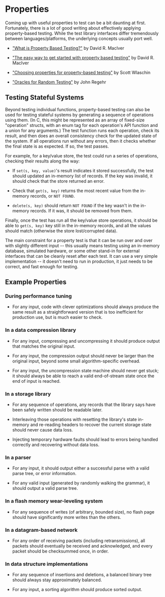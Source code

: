 # Properties

Coming up with useful properties to test can be a bit daunting at first.
Fortunately, there is a lot of good writing about effectively applying
property-based testing. While the test library interfaces differ
tremendously between languages/platforms, the underlying concepts
usually port well.

- ["What is Property Based Testing?"](http://hypothesis.works/articles/what-is-property-based-testing/)  by David R. MacIver

- ["The easy way to get started with property based testing"](http://www.drmaciver.com/2016/03/the-easy-way-to-get-started-with-property-based-testing/) by David R. MacIver

- ["Choosing properties for property-based testing"](https://fsharpforfunandprofit.com/posts/property-based-testing-2/) by Scott Wlaschin

- ["Oracles for Random Testing"](https://blog.regehr.org/archives/856) by John Regehr


## Testing Stateful Systems

Beyond testing individual functions, property-based testing can also be
used for testing stateful systems by generating a sequence of operations
using them. (In C, this might be represented as an array of fixed-size
"operation" structs, with an enum tag for each operation's API function
and a union for any arguments.) The test function runs each operation,
check its result, and then does an overall consistency check for the
updated state of the system. If all operations run without any errors,
then it checks whether the final state is as expected. If so, the test
passes.

For example, for a key/value store, the test could run a series of
operations, checking their results along the way:

- If `set(s, key, value)`'s result indicates it stored successfully,
  the test should updated an in-memory list of records. If the key was
  invalid, it should check that the store returned an error.

- Check that `get(s, key)` returns the most recent value from the
  in-memory records, or `NOT FOUND`.

- `delete(s, key)` should return `NOT FOUND` if the key wasn't in the
  in-memory records. If it was, it should be removed from them.

Finally, once the test has run all the key/value store operations, it
should be able to `get(s, key)` key still in the in-memory records, and
all the values should match (otherwise the store lost/corrupted data).

The main constraint for a property test is that it can be run over and
over with slightly different input -- this usually means testing using
an in-memory database, simulated hardware, or some other stand-in for
external interfaces that can be cleanly reset after each test. It
can use a very simple implementation -- it doesn't need to run in
production, it just needs to be correct, and fast enough for testing.


## Example Properties

### During performance tuning

+ For any input, code with clever optimizations should always produce
  the same result as a straightforward version that is too inefficient
  for production use, but is much easier to check.

### In a data compression library

+ For any input, compressing and uncompressing it should produce output
  that matches the original input.

+ For any input, the compression output should never be larger than the
  original input, beyond some small algorithm-specific overhead.

+ For any input, the uncompression state machine should never get stuck;
  it should always be able to reach a valid end-of-stream state once
  the end of input is reached.

### In a storage library

+ For any sequence of operations, any records that the library says have
  been safely written should be readable later.

+ Interleaving those operations with resetting the library's state
  in-memory and re-reading headers to recover the current storage
  state should never cause data loss.

+ Injecting temporary hardware faults should lead to errors being
  handled correctly and recovering without data loss.

### In a parser

+ For any input, it should output either a successful parse with a valid
  parse tree, or error information.

+ For any valid input (generated by randomly walking the grammar), it
  should output a valid parse tree.

### In a flash memory wear-leveling system

+ For any sequence of writes (of arbitrary, bounded size), no flash page
  should have significantly more writes than the others.

### In a datagram-based network

+ For any order of receiving packets (including retransmissions), all
  packets should eventually be received and acknowledged, and every
  packet should be checksummed once, in order.
  
### In data structure implementations

+ For any sequence of insertions and deletions, a balanced binary tree
  should always stay approximately balanced.
  
+ For any input, a sorting algorithm should produce sorted output.
